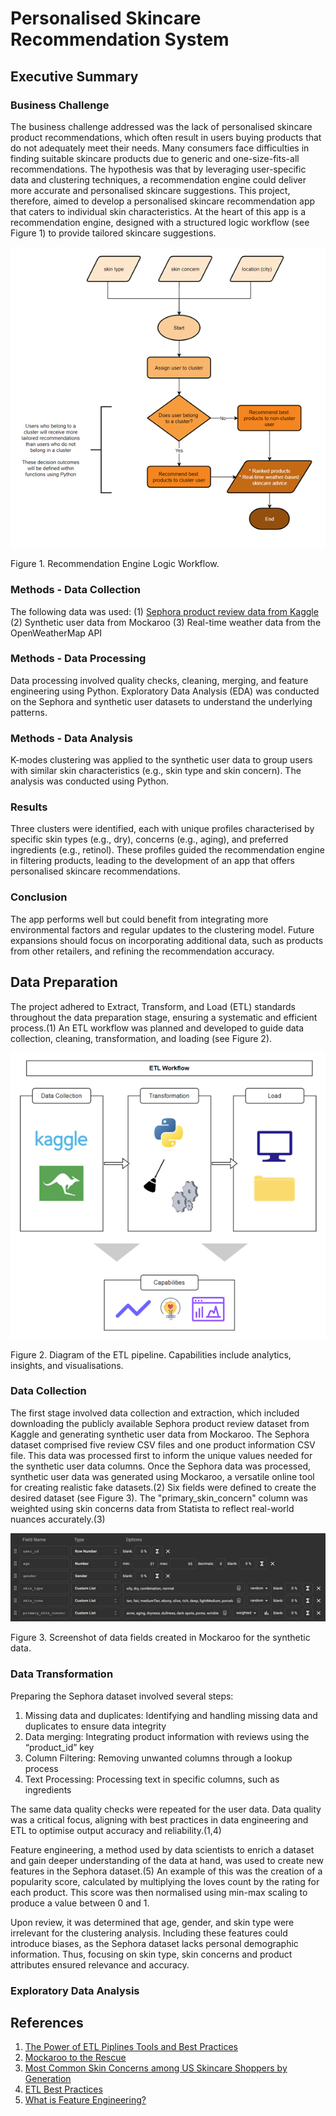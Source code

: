 # Personalised Skincare Recommendation System 

## Executive Summary
### Business Challenge
The business challenge addressed was the lack of personalised skincare product recommendations, which often result in users buying products that do not adequately meet their needs. Many consumers face difficulties in finding suitable skincare products due to generic and one-size-fits-all recommendations. The hypothesis was that by leveraging user-specific data and clustering techniques, a recommendation engine could deliver more accurate and personalised skincare suggestions. This project, therefore, aimed to develop a personalised skincare recommendation app that caters to individual skin characteristics. At the heart of this app is a recommendation engine, designed with a structured logic workflow (see Figure 1) to provide tailored skincare suggestions.

![engine workflow](assets/img/Picture1.png)

Figure 1. Recommendation Engine Logic Workflow.

### Methods - Data Collection
The following data was used:
(1)	[Sephora product review data from Kaggle](https://www.kaggle.com/datasets/nadyinky/sephora-products-and-skincare-reviews)
(2)	Synthetic user data from Mockaroo
(3)	Real-time weather data from the OpenWeatherMap API

### Methods - Data Processing
Data processing involved quality checks, cleaning, merging, and feature engineering using Python. Exploratory Data Analysis (EDA) was conducted on the Sephora and synthetic user datasets to understand the underlying patterns.

### Methods - Data Analysis
K-modes clustering was applied to the synthetic user data to group users with similar skin characteristics (e.g., skin type and skin concern). The analysis was conducted using Python.

### Results
Three clusters were identified, each with unique profiles characterised by specific skin types (e.g., dry), concerns (e.g., aging), and preferred ingredients (e.g., retinol). These profiles guided the recommendation engine in filtering products, leading to the development of an app that offers personalised skincare recommendations.

### Conclusion
The app performs well but could benefit from integrating more environmental factors and regular updates to the clustering model. Future expansions should focus on incorporating additional data, such as products from other retailers, and refining the recommendation accuracy.

##  Data Preparation
The project adhered to Extract, Transform, and Load (ETL) standards throughout the data preparation stage, ensuring a systematic and efficient process.(1) An ETL workflow was planned and developed to guide data collection, cleaning, transformation, and loading (see Figure 2).

![etl workflow](assets/img/Picture2.png)

Figure 2. Diagram of the ETL pipeline. Capabilities include analytics, insights, and visualisations.

### Data Collection

The first stage involved data collection and extraction, which included downloading the publicly available Sephora product review dataset from Kaggle and generating synthetic user data from Mockaroo. The Sephora dataset comprised five review CSV files and one product information CSV file. This data was processed first to inform the unique values needed for the synthetic user data columns. Once the Sephora data was processed, synthetic user data was generated using Mockaroo, a versatile online tool for creating realistic fake datasets.(2) Six fields were defined to create the desired dataset (see Figure 3). The "primary_skin_concern" column was weighted using skin concerns data from Statista to reflect real-world nuances accurately.(3)

![Screenshot of Mockaroo Generator](assets/img/Picture3.png)

Figure 3. Screenshot of data fields created in Mockaroo for the synthetic data.

### Data Transformation
Preparing the Sephora dataset involved several steps:
1.	Missing data and duplicates: Identifying and handling missing data and duplicates to ensure data integrity
2.	Data merging: Integrating product information with reviews using the “product_id” key
3.	Column Filtering: Removing unwanted columns through a lookup process
4.	Text Processing: Processing text in specific columns, such as ingredients

The same data quality checks were repeated for the user data. Data quality was a critical focus, aligning with best practices in data engineering and ETL to optimise output accuracy and reliability.(1,4) 

Feature engineering, a method used by data scientists to enrich a dataset and gain deeper understanding of the data at hand, was used to create new features in the Sephora dataset.(5) An example of this was the creation of a popularity score, calculated by multiplying the loves count by the rating for each product. This score was then normalised using min-max scaling to produce a value between 0 and 1.

Upon review, it was determined that age, gender, and skin type were irrelevant for the clustering analysis. Including these features could introduce biases, as the Sephora dataset lacks personal demographic information. Thus, focusing on skin type, skin concerns and product attributes ensured relevance and accuracy.

### Exploratory Data Analysis


## References
1. [The Power of ETL Piplines Tools and Best Practices](https://medium.com/@xhackfuel/the-power-of-etl-pipelines-tools-and-best-practices-e419688882b8)
2. [Mockaroo to the Rescue](https://plgah.medium.com/need-synthetic-data-mockaroo-to-the-rescue-e9c8159b0d9f)
3. [Most Common Skin Concerns among US Skincare Shoppers by Generation](https://www.statista.com/statistics/1334325/most-common-skin-concerns-among-us-skin-care-shoppers-by-generation/)
4. [ETL Best Practices](https://www.precisely.com/blog/big-data/etl-best-practices)
5. [What is Feature Engineering?](https://towardsdatascience.com/what-is-feature-engineering-bfd25b2b26b2)
